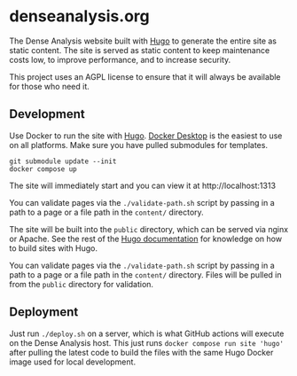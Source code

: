 # denseanalysis.org

The Dense Analysis website built with [Hugo](https://gohugo.io/) to generate the
entire site as static content. The site is served as static content to keep
maintenance costs low, to improve performance, and to increase security.

This project uses an AGPL license to ensure that it will always be available for
those who need it.

## Development

Use Docker to run the site with [Hugo](https://gohugo.io/installation/).
[Docker Desktop](https://www.docker.com/products/docker-desktop/) is the easiest
to use on all platforms. Make sure you have pulled submodules for templates.

```
git submodule update --init
docker compose up
```

The site will immediately start and you can view it at http://localhost:1313

You can validate pages via the `./validate-path.sh` script by passing in a path
to a page or a file path in the `content/` directory.

The site will be built into the `public` directory, which can be served via
nginx or Apache. See the rest of the
[Hugo documentation](https://gohugo.io/documentation/)
for knowledge on how to build sites with Hugo.

You can validate pages via the `./validate-path.sh` script by passing in a path
to a page or a file path in the `content/` directory. Files will be pulled in
from the `public` directory for validation.

## Deployment

Just run `./deploy.sh` on a server, which is what GitHub actions will execute on
the Dense Analysis host. This just runs `docker compose run site 'hugo'` after
pulling the latest code to build the files with the same Hugo Docker image used
for local development.
